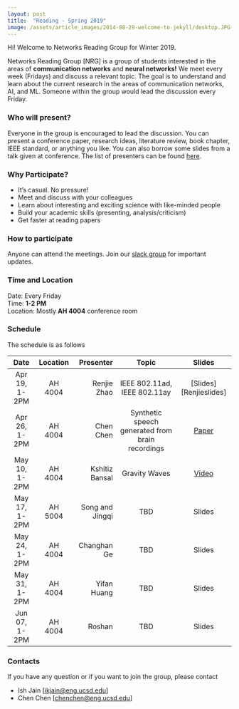 ```yaml
---
layout: post
title:  "Reading - Spring 2019"
image: /assets/article_images/2014-08-29-welcome-to-jekyll/desktop.JPG
---
```


Hi! Welcome to Networks Reading Group for Winter 2019.

Networks Reading Group [NRG] is a group of students interested in the areas of **communication networks** and **neural networks!** We meet every week (Fridays) and discuss a relevant topic. The goal is to understand and learn about the current research in the areas of communication networks, AI, and ML. Someone within the group would lead the discussion every Friday.

### Who will present?
Everyone in the group is encouraged to lead the discussion. You can present a conference paper, research ideas, literature review, book chapter, IEEE standard, or anything you like. You can also borrow some slides from a talk given at conference. 
The list of presenters can be found [here][GDrive].

### Why Participate?

* It’s casual. No pressure!
* Meet and discuss with your colleagues
* Learn about interesting and exciting science with like-minded people
* Build your academic skills (presenting, analysis/criticism)
* Get faster at reading papers

### How to participate

Anyone can attend the meetings. Join our [slack group](https://join.slack.com/t/nrgucsd/signup) for important updates. 
<!--The list of presenters can be found [here on GoogleDoc](https://docs.google.com/spreadsheets/d/1bu7PYak81oSgTiqLN81KumtgoSW0caZZuMXu4R-8poA/edit?usp=sharing).-->


### Time and Location

Date: Every Friday <br />
Time: **1-2 PM** <br />
Location: Mostly **AH 4004** conference room

### Schedule

The schedule is as follows

| Date              |  Location     |  Presenter          | Topic  | Slides |
|:-----------------:|:-------------:|--------------------:|:------:|:------:|
| Apr 19, 1-2PM     | AH 4004       |Renjie Zhao     | IEEE 802.11ad, IEEE 802.11ay    | [Slides][Renjieslides]      |
| Apr 26, 1-2PM     | AH 4004       | Chen Chen     | Synthetic speech generated from brain recordings   | [Paper][chenpaper]     |
| May 10, 1-2PM     | AH 4004       | Kshitiz Bansal     | Gravity Waves  | [Video][Kshitizvideo]     |
| May 17, 1-2PM     | AH 5004       | Song and Jingqi      | TBD   | Slides      |
| May 24, 1-2PM     | AH 4004       | Changhan Ge     | TBD   | Slides      |
| May 31, 1-2PM     | AH 4004       | Yifan Huang     | TBD   | Slides      |
| Jun 07, 1-2PM     | AH 4004       | Roshan    | TBD    | Slides      |


### Contacts
If you have any question or if you want to join the group, please contact
- Ish Jain [ikjain@eng.ucsd.edu] 
- Chen Chen [chenchen@eng.ucsd.edu]

<!---
You’ll find this post in your `_posts` directory. Go ahead and edit it and re-build the site to see your changes. You can rebuild the site in many different ways, but the most common way is to run `jekyll serve --watch`, which launches a web server and auto-regenerates your site when a file is updated. --->
<!---
To add new posts, simply add a file in the `_posts` directory that follows the convention `YYYY-MM-DD-name-of-post.ext` and includes the necessary front matter. Take a look at the source for this post to get an idea about how it works.
--->


[GDrive]: https://docs.google.com/spreadsheets/d/1bu7PYak81oSgTiqLN81KumtgoSW0caZZuMXu4R-8poA/edit?usp=sharing
[Ranjieslides]: https://conferences.sigcomm.org/sigcomm/2017/files/tutorial-mmWave/2-standards.pptx
[chenpaper]: https://www.sciencedaily.com/releases/2019/04/190424153558.htm
[Kshitizvideo]: https://youtu.be/X8wHboSogIc
 <!--[google group](https://groups.google.com/forum/#!forum/nrgucsd)-->
